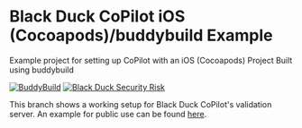 # Black Duck CoPilot iOS (Cocoapods)/buddybuild Example
Example project for setting up CoPilot with an iOS (Cocoapods) Project Built using buddybuild

[![BuddyBuild](https://dashboard.buddybuild.com/api/statusImage?appID=59a5881c5f82a70001b92a04&branch=validation&build=latest)](https://dashboard.buddybuild.com/apps/59a5881c5f82a70001b92a04/build/latest?branch=validation) [![Black Duck Security Risk](https://copilot-valid.blackducksoftware.com/github/repos/BlackDuckCoPilot/example-ios-buddybuild/branches/validation/badge-risk.svg)](https://copilot-valid.blackducksoftware.com/github/repos/BlackDuckCoPilot/example-ios-buddybuild/branches/validation)

This branch shows a working setup for Black Duck CoPilot's validation server.
An example for public use can be found [here](https://github.com/BlackDuckCoPilot/example-ios-buddybuild).
